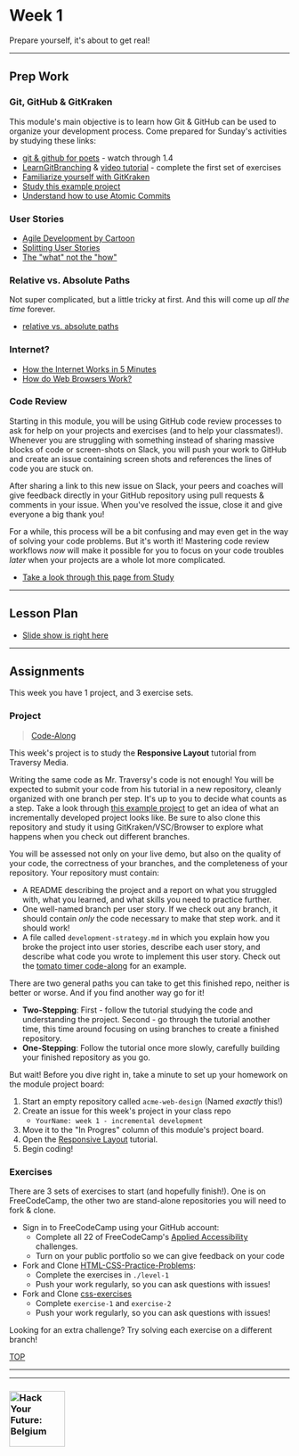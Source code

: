 # Week 1

Prepare yourself, it's about to get real!

---

## Prep Work

### Git, GitHub & GitKraken

This module's main objective is to learn how Git & GitHub can be used to organize your development process.  Come prepared for Sunday's activities by studying these links:

* [git & github for poets](https://www.youtube.com/watch?v=BCQHnlnPusY&list=PLRqwX-V7Uu6ZF9C0YMKuns9sLDzK6zoiV) - watch through 1.4
* [LearnGitBranching](https://learngitbranching.js.org/) & [video tutorial](https://www.youtube.com/watch?v=dG0ke9vILQM) - complete the first set of exercises
* [Familiarize yourself with GitKraken](https://support.gitkraken.com/start-here/interface/)
* [Study this example project](https://github.com/hackyourfuturebelgium/built-with-branches)
* [Understand how to use Atomic Commits](https://curiousprogrammer.io/blog/how-to-craft-your-changes-into-small-atomic-commits-using-git)

### User Stories

* [Agile Development by Cartoon](https://www.youtube.com/watch?v=Z9QbYZh1YXY&list=PLBUu5aGDLKnbeEx8U-5r436bw6p9wv1rS)
* [Splitting User Stories](https://www.youtube.com/watch?v=EDT0HMtDwYI)
* [The "what" not the "how"](https://duckduckgo.com/?q=what+are+user+stories&t=brave&iax=videos&ia=videos&iai=Pn-QMvDTuEY)

### Relative vs. Absolute Paths

Not super complicated, but a little tricky at first.   And this will come up _all the time_ forever.

* [relative vs. absolute paths](https://www.youtube.com/watch?v=ephId3mYu9o)

### Internet?

* [How the Internet Works in 5 Minutes](https://www.youtube.com/watch?v=7_LPdttKXPc)
* [How do Web Browsers Work?](https://www.youtube.com/watch?v=WjDrMKZWCt0)

### Code Review

Starting in this module, you will be using GitHub code review processes to ask for help on your projects and exercises (and to help your classmates!).  Whenever you are struggling with something instead of sharing massive blocks of code or screen-shots on Slack, you will push your work to GitHub and create an issue containing screen shots and references the lines of code you are stuck on.

After sharing a link to this new issue on Slack, your peers and coaches will give feedback directly in your GitHub repository using pull requests & comments in your issue.  When you've resolved the issue, close it and give everyone a big thank you!

For a while, this process will be a bit confusing and may even get in the way of solving your code problems.  But it's worth it! Mastering code review workflows _now_ will make it possible for you to focus on your code troubles _later_ when your projects are a whole lot more complicated.

* [Take a look through this page from Study](https://study.hackyourfuture.be/programming/code-review)


---

## Lesson Plan

* [Slide show is right here](https://hackyourfuture.be/incremental-development/week-1)

---

## Assignments

This week you have 1 project, and 3 exercise sets.

### Project

> [Code-Along](http://hackyourfuture.be/homework-submission/#projects)

This week's project is to study the __Responsive Layout__ tutorial from Traversy Media.

Writing the same code as Mr. Traversy's code is not enough!  You will be expected to submit your code from his tutorial in a new repository, cleanly organized with one branch per step.  It's up to you to decide what counts as a step.  Take a look through [this example project](https://github.com/HackYourFutureBelgium/built-with-branches) to get an idea of what an incrementally developed project looks like.  Be sure to also clone this repository and study it using GitKraken/VSC/Browser to explore what happens when you check out different branches.

You will be assessed not only on your live demo, but also on the quality of your code, the correctness of your branches, and the completeness of your repository. Your repository must contain:

* A README describing the project and a report on what you struggled with, what you learned, and what skills you need to practice further.
* One well-named branch per user story. If we check out any branch, it should contain _only_ the code necessary to make that step work. and it should work!
* A file called `development-strategy.md` in which you explain how you broke the project into user stories, describe each user story, and describe what code you wrote to implement this user story.  Check out the [tomato timer code-along](https://github.com/HackYourFutureBelgium/tomato-timer-code-along/blob/master/development-strategy.md) for an example.

There are two general paths you can take to get this finished repo, neither is better or worse.  And if you find another way go for it!

* __Two-Stepping__: First - follow the tutorial studying the code and understanding the project.  Second - go through the tutorial another time, this time around focusing on using branches to create a finished repository.
* __One-Stepping__: Follow the tutorial once more slowly, carefully building your finished repository as you go.

But wait! Before you dive right in, take a minute to set up your homework on the module project board:

1. Start an empty repository called ```acme-web-design``` (Named _exactly_ this!)
1. Create an issue for this week's project in your class repo
    * ```YourName: week 1 - incremental development```
1. Move it to the "In Progres" column of this module's project board.
1. Open the [Responsive Layout](https://www.youtube.com/watch?v=Wm6CUkswsNw) tutorial.
1. Begin coding!


### Exercises

There are 3 sets of exercises to start (and hopefully finish!).  One is on FreeCodeCamp, the other two are stand-alone repositories you will need to fork & clone.

* Sign in to FreeCodeCamp using your GitHub account:
  * Complete all 22 of FreeCodeCamp's [Applied Accessibility](https://www.freecodecamp.org/learn/responsive-web-design/applied-accessibility/) challenges.
  * Turn on your public portfolio so we can give feedback on your code
* Fork and Clone [HTML-CSS-Practice-Problems](https://github.com/DevMountain/HTML-CSS-Practice-Problems):
  * Complete the exercises in `./level-1`
  * Push your work regularly, so you can ask questions with issues!
* Fork and Clone [css-exercises](https://github.com/dangodev/css-exercises)
  * Complete `exercise-1` and `exercise-2`
  * Push your work regularly, so you can ask questions with issues!

Looking for an extra challenge? Try solving each exercise on a different branch!

[TOP](#week-1)

---
---

### <a href="https://hackyourfuture.be" target="_blank"><img src="https://user-images.githubusercontent.com/18554853/63941625-4c7c3d00-ca6c-11e9-9a76-8d5e3632fe70.jpg" width="100" height="100" alt="Hack Your Future: Belgium"></a>
